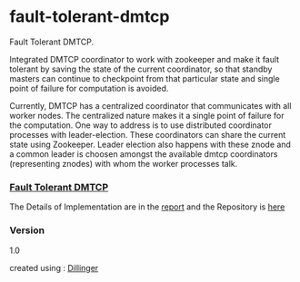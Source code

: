 # fault-tolerant-dmtcp
Fault Tolerant DMTCP.

Integrated DMTCP coordinator to work with zookeeper and make it fault tolerant by saving the state of the current coordinator, so that standby masters can continue to checkpoint from that particular state and single point of failure for computation is avoided.

Currently, DMTCP has a centralized coordinator that communicates with all worker nodes. The centralized nature makes it a single point of failure for the computation. One way to address is to use distributed coordinator processes with leader-election. These coordinators can share the current state using Zookeeper. Leader election also happens with these znode and a common leader is choosen amongst the available dmtcp coordinators (representing znodes) with whom the worker processes talk.

### [Fault Tolerant DMTCP](https://github.com/dixitk13/dmtcp/blob/master/Fault_tolerant_DMTCP_Coordinator_Project_Report.pdf)
The Details of Implementation are in the [report](https://github.com/dixitk13/dmtcp/blob/master/Fault_tolerant_DMTCP_Coordinator_Project_Report.pdf) and the Repository is [here](https://github.com/dixitk13/dmtcp)

### Version
1.0

created using : [Dillinger](http://dillinger.io/)
